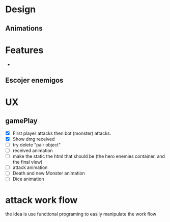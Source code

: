 # Design

## Animations

# Features
*

## Escojer enemigos

# UX

## gamePlay
  - [x] First player attacks then bot (monster) attacks.
  - [x] Show dmg received
  - [ ] try delete "pair object"
  - [ ] received animation
  - [ ] make the static the html that should be (the hero enemies container, and the final view)
  - [ ] attack animation 
  - [ ] Death and new Monster animation
  - [ ] Dice animation
  
# attack work flow
the idea is use functional programing to easily manipulate the work flow

